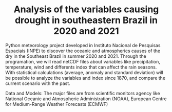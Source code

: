 <h1 align="center"> Analysis of the variables causing drought in southeastern Brazil in 2020 and 2021 </h1>
Python meteorology project developed in Instituto Nacional de Pesquisas Espaciais (INPE) to discover the oceanic and atmospherics causes of the dry in the Southeast Brazil in summer 2020 and 2021. Through the programation, we will read netCDF files about variables like precipitation, temperature, wind and differents index that can affect the rain seasons. With statistical calculations (average, anomaly and standard deviation) will be possible to analyze the variables and index since 1870, and compare the current scenario with the past.

Data and Models: 
  The major files are from scientific monitors agency like 
  National Oceanic and Atmospheric Administration (NOAA), European Centre for Medium-Range Weather Forecasts (ECMWF)

